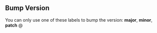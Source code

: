 ## Bump Version
You can only use one of these labels to bump the version: **major**, **minor**, **patch**
@
